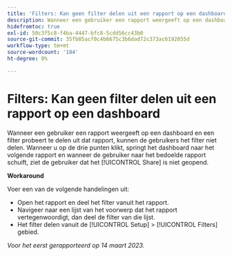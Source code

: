 ```yaml
---
title: 'Filters: Kan geen filter delen uit een rapport op een dashboard'
description: Wanneer een gebruiker een rapport weergeeft op een dashboard en een filter probeert te delen uit dat rapport, kunnen de gebruikers het filter niet delen. Wanneer u op de drie punten klikt, springt het dashboard naar het volgende rapport en wanneer de gebruiker naar het bedoelde rapport terugschuift, ziet hij of zij dat de optie Delen niet is geopend.
hidefromtoc: true
exl-id: 50c3f5c8-f4ba-4447-bfc8-5cdd56cc43b0
source-git-commit: 35fb85acf0c4b8675c3b6dad72c373ac6192055d
workflow-type: tm+mt
source-wordcount: '184'
ht-degree: 0%

---
```


# Filters: Kan geen filter delen uit een rapport op een dashboard

<!--Requested article: Valid issue, won't fix:-->

Wanneer een gebruiker een rapport weergeeft op een dashboard en een filter probeert te delen uit dat rapport, kunnen de gebruikers het filter niet delen. Wanneer u op de drie punten klikt, springt het dashboard naar het volgende rapport en wanneer de gebruiker naar het bedoelde rapport schuift, ziet de gebruiker dat het [!UICONTROL Share] is niet geopend.

**Workaround**

Voer een van de volgende handelingen uit:

* Open het rapport en deel het filter vanuit het rapport.
* Navigeer naar een lijst van het voorwerp dat het rapport vertegenwoordigt, dan deel de filter van die lijst.
* Het filter delen vanuit de [!UICONTROL Setup] > [!UICONTROL Filters] gebied.

_Voor het eerst gerapporteerd op 14 maart 2023._
